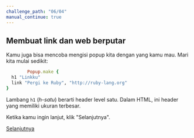 ```yaml
---
challenge_path: "06/04"
manual_continue: true
---
```


## Membuat link dan web berputar

Kamu juga bisa mencoba mengisi popup kita dengan yang kamu mau. Mari kita mulai sedikit:

```ruby
        Popup.make {
  h1 "Linkku"
  link "Pergi ke Ruby", "http://ruby-lang.org"
}
```

Lambang `h1` (*h-satu*) berarti header level satu. Dalam HTML, ini header yang memiliki ukuran terbesar.

Ketika kamu ingin lanjut, klik "Selanjutnya".

<div class="cta-with-btn">
	<a href="05.html" class="btn-cta btn-cta-selanjutnya">Selanjutnya</a>
</div>